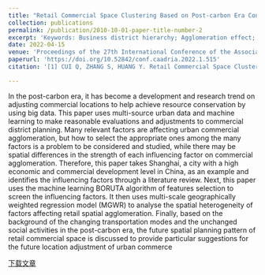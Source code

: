 ```yaml
---
title: "Retail Commercial Space Clustering Based on Post-carbon Era Context: A Case Study of Shanghai"
collection: publications
permalink: /publication/2010-10-01-paper-title-number-2
excerpt: 'Keywords: Business district hierarchy; Agglomeration effect; Spatial variability; Multi-scale geographically weighted regression model; Machine learning; Big data analysis; SDG 8; SDG 12'
date: 2022-04-15
venue: 'Proceedings of the 27th International Conference of the Association for Computer-Aided Architectural Design Research in Asia (CAADRIA) 2022'
paperurl: 'https://doi.org/10.52842/conf.caadria.2022.1.515'
citation: '[1] CUI Q, ZHANG S, HUANG Y. Retail Commercial Space Clustering Based on Post-carbon Era Context [C]//.Proceedings of the 27th International Conference of the Association for Computer-Aided Architectural Design Research in Asia (CAADRIA) 2022, 1: 515-524.'

---
```

In the post-carbon era, it has become a development and research trend on adjusting commercial locations to help achieve resource conservation by using big data. This paper uses multi-source urban data and machine learning to make reasonable evaluations and adjustments to commercial district planning. Many relevant factors are
affecting urban commercial agglomeration, but how to select the appropriate ones among the many factors is a problem to be considered and studied, while there may be spatial differences in the strength of each influencing factor on commercial agglomeration. Therefore, this paper takes Shanghai, a city with a high economic and commercial development level in China, as an example and identifies the influencing factors through a literature review. Next, this paper uses the machine learning BORUTA algorithm of features selection to screen the influencing factors. It then uses multi-scale geographically weighted regression model (MGWR) to analyse the spatial heterogeneity of factors affecting retail spatial agglomeration. Finally, based on the background of the changing transportation modes and the unchanged social activities in the post-carbon era, the future spatial planning pattern of retail commercial space is discussed to provide particular suggestions for the future location adjustment of urban commerce

[下载文章](http://papers.cumincad.org/data/works/att/caadria2022_325.pdf)
